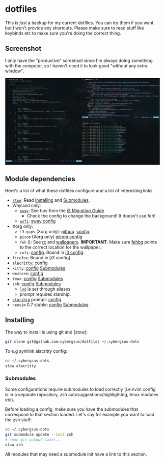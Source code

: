 [Submodules]: #submodules


# dotfiles

This is *just* a backup for my current dotfiles. You can try them if you want,
but I won't provide any shortcuts. Please make sure to read stuff like keybinds
etc to make sure you're doing the correct thing.

## Screenshot

I only have the "productive" screensot since I'm always doing something with the
computer, so I haven't riced it to look good "without any extra window".

![busy screenshot](screenshots/work.png)


## Module dependencies

Here's a list of what these dotfiles configure and a list of interesting links

- [`stow`](https://www.gnu.org/software/stow/): Read [Installing](#installing) and [Submodules].
- Wayland only:
    - [`sway`](https://swaywm.org/): See tips from the [i3 Migration Guide](https://github.com/swaywm/sway/wiki/i3-Migration-Guide)
        - Check the config to change the background! It doesn't use feh!
    - [`wofi`](https://hg.sr.ht/~scoopta/wofi): [sway config](sway/.config/sway)
- Xorg only:
    - `i3-gaps` (Xorg only): [github](https://github.com/Airblader/i3). [config](./i3/.i3/config)
    - `picom` (Xorg only) [picom config](./picom/.config/picom)
    - `feh` (): See [rc](./rc) and [wallpapers](./wallpapers). **IMPORTANT**: Make sure [fehbg](./rc/.fehbg) points
      to the correct location for the wallpaper.
    - `rofi`: [config](rofi/.config/rofi). Bound in [i3 config](./i3/.i3/config).
- `firefox`: Bound in [i3 config].
- `alacritty`: [config](./alacritty/.config/alacritty/alacritty.yml)
- `kitty`: [config](./kitty/.config/kitty/kitty.conf) [Submodules]
- `wezterm`: [config](./wezterm/.config/wezterm/wezterm.lua)
- `tmux`: [config](./tmux) [Submodules]
- `zsh`: [config](./zsh) [Submodules]
    - [`lsd`](https://github.com/Peltoche/lsd) is set through aliases
    - prompt requires starship.
- [`starship`](https://starship.rs/) prompt:
  [config](starship/.config/starship.toml)
- `neovim` 0.7 stable: [config](./nvim/.config/nvim) [Submodules]


## Installing

The way to install is using git and [stow]:

```sh
git clone git@github.com:cybergsus/dotfiles ~/.cybergsus-dots
```

To e.g symlink alacritty config:

```sh
cd ~/.cybergsus-dots
stow alacritty
```


### Submodules

Some configurations require submodules to load correctly (i.e nvim config is in
a separate repository, zsh autosuggestions/highlighting, tmux modules etc).

Before loading a config, make sure you have the submodules that correspond to
that section loaded. Let's say for example you want to load the zsh stuff:

```sh
cd ~/.cybergsus-dots
git submodule update --init zsh
# some git output later...
stow zsh
```

All modules that may need a submodule init have a link to this section.


<!-- TODO: add nushell? -->
